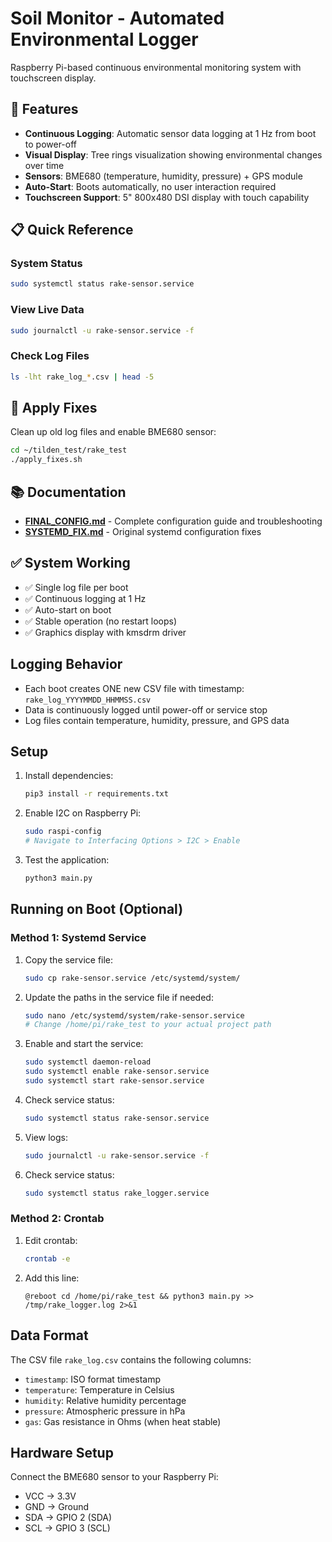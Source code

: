 # Soil Monitor - Automated Environmental Logger

Raspberry Pi-based continuous environmental monitoring system with touchscreen display.

## 🎯 Features

- **Continuous Logging**: Automatic sensor data logging at 1 Hz from boot to power-off
- **Visual Display**: Tree rings visualization showing environmental changes over time
- **Sensors**: BME680 (temperature, humidity, pressure) + GPS module
- **Auto-Start**: Boots automatically, no user interaction required
- **Touchscreen Support**: 5" 800x480 DSI display with touch capability

## 📋 Quick Reference

### System Status
```bash
sudo systemctl status rake-sensor.service
```

### View Live Data
```bash
sudo journalctl -u rake-sensor.service -f
```

### Check Log Files
```bash
ls -lht rake_log_*.csv | head -5
```

## 🔧 Apply Fixes

Clean up old log files and enable BME680 sensor:
```bash
cd ~/tilden_test/rake_test
./apply_fixes.sh
```

## 📚 Documentation

- **[FINAL_CONFIG.md](FINAL_CONFIG.md)** - Complete configuration guide and troubleshooting
- **[SYSTEMD_FIX.md](SYSTEMD_FIX.md)** - Original systemd configuration fixes

## ✅ System Working

- ✅ Single log file per boot
- ✅ Continuous logging at 1 Hz  
- ✅ Auto-start on boot
- ✅ Stable operation (no restart loops)
- ✅ Graphics display with kmsdrm driver

## Logging Behavior

- Each boot creates ONE new CSV file with timestamp: `rake_log_YYYYMMDD_HHMMSS.csv`
- Data is continuously logged until power-off or service stop
- Log files contain temperature, humidity, pressure, and GPS data

## Setup

1. Install dependencies:
   ```bash
   pip3 install -r requirements.txt
   ```

2. Enable I2C on Raspberry Pi:
   ```bash
   sudo raspi-config
   # Navigate to Interfacing Options > I2C > Enable
   ```

3. Test the application:
   ```bash
   python3 main.py
   ```

## Running on Boot (Optional)

### Method 1: Systemd Service

1. Copy the service file:
   ```bash
   sudo cp rake-sensor.service /etc/systemd/system/
   ```

2. Update the paths in the service file if needed:
   ```bash
   sudo nano /etc/systemd/system/rake-sensor.service
   # Change /home/pi/rake_test to your actual project path
   ```

3. Enable and start the service:
   ```bash
   sudo systemctl daemon-reload
   sudo systemctl enable rake-sensor.service
   sudo systemctl start rake-sensor.service
   ```

4. Check service status:
   ```bash
   sudo systemctl status rake-sensor.service
   ```

5. View logs:
   ```bash
   sudo journalctl -u rake-sensor.service -f
   ```

4. Check service status:
   ```bash
   sudo systemctl status rake_logger.service
   ```

### Method 2: Crontab

1. Edit crontab:
   ```bash
   crontab -e
   ```

2. Add this line:
   ```
   @reboot cd /home/pi/rake_test && python3 main.py >> /tmp/rake_logger.log 2>&1
   ```

## Data Format

The CSV file `rake_log.csv` contains the following columns:
- `timestamp`: ISO format timestamp
- `temperature`: Temperature in Celsius
- `humidity`: Relative humidity percentage
- `pressure`: Atmospheric pressure in hPa
- `gas`: Gas resistance in Ohms (when heat stable)

## Hardware Setup

Connect the BME680 sensor to your Raspberry Pi:
- VCC → 3.3V
- GND → Ground
- SDA → GPIO 2 (SDA)
- SCL → GPIO 3 (SCL)
